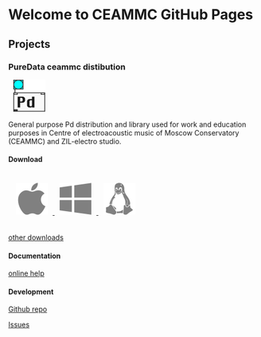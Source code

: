 <!-- {% assign lang = site.data.language.ru %}
<a href="{{site.baseurl}}/ru">{{lang.icon}} {{ lang.label }} ({{ language.code }})</a> -->


# Welcome to CEAMMC GitHub Pages

## Projects

### PureData ceammc distibution

<img src="img/pd-icon-64.png" alt="download windows version" style="padding: 0 10px" width="64px"/>


General purpose Pd distribution and library used for work and education purposes in Centre of electroacoustic music of Moscow Conservatory (CEAMMC) and ZIL-electro studio.

#### Download

<div style="padding: 20px 5px">
<a href="https://github.com/uliss/pure-data/releases/download/v{{site.data.ceammc.distrib.version}}/Pd-ceammc_{{site.data.ceammc.distrib.version}}-macosx-10.13.dmg">
<img src="img/mac-os-64.png" alt="download mac version" style="padding: 0 10px"/>
</a>

<a href="https://github.com/uliss/pure-data/releases/download/v2021.11/PureData-ceammc-2021.11-x86_64-float-setup.exe">
<img src="img/os-windows8-64.png" alt="download windows version" style="padding: 0 10px"/>
</a>
<a href="https://snapcraft.io/pd-ceammc">
<img src="img/linux-64.png" alt="download linux version" style="padding: 0 10px"/>
</a>
</div>


<a href="https://github.com/uliss/pure-data/releases/latest">other downloads</a>


#### Documentation

<a href="https://ceammc.github.io/pd-help/help-en">online help</a>

#### Development

<a href="https://github.com/uliss/pure-data">Github repo</a>

<a href="https://github.com/uliss/pure-data">Issues</a>
